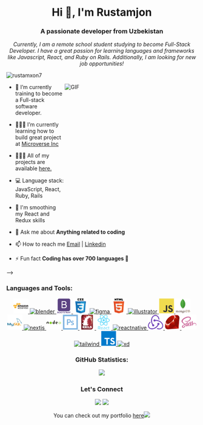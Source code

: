 <h1 align="center">Hi 👋, I'm Rustamjon</h1>
<h3 align="center">A passionate developer from Uzbekistan</h3>

<p align="center"><i>Currently, I am a remote school student studying to become Full-Stack Developer. I have a great passion for learning languages and frameworks like Javascript, React, and Ruby on Rails. Additionally, I am looking for new job opportunities!</i></p>

<p align="left"> <img src="https://komarev.com/ghpvc/?username=rustamxon7&label=Profile%20views&color=0e75b6&style=flat" alt="rustamxon7" /> </p>

<!-- <p align="center"> <a href="https://github.com/ryo-ma/github-profile-trophy"><img src="https://github-profile-trophy.vercel.app/?username=rustamxon7&row=1&margin-w=15&margin-h=15" alt="rustamxon7" /></a> </p> -->

<!-- - 🔭 I’m currently working on [this project](https://github.com/Rustamxon7/rustamxon7/projects/1) -->

<!-- <img align="right" alt="GIF" src="https://owaisnoor.info/blog/wp-content/uploads/2019/03/maxresdefault.jpg" width="400" height="280" /> -->
<img align="right" alt="GIF" src="https://user-images.githubusercontent.com/69011963/137183718-e051fc76-86f5-450e-a78b-5c4042ffe59e.jpg" width="350" height="350" />

- 🔭 I’m currently training to become a Full-stack software developer.

- 👨🏻‍🎓 I’m currently learning how to build great project at [Microverse Inc](https://www.microverse.org/)

- 🧑🏻‍💻 All of my projects are available [here.](https://github.com/Rustamxon7)

- 💻 Language stack: JavaScript, React, Ruby, Rails

- 🌱  I'm smoothing my React and Redux skills

- 💬 Ask me about **Anything related to coding**

- 📫 How to reach me [Email](rustamxontolipov788@gmail.com) | [Linkedin](https://linkedin.com/in/rustamjon-tolipov-6a831020b)

- ⚡ Fun fact **Coding has over 700 languages 🤔**

<!-- ### Blogs posts
<!-- BLOG-POST-LIST:START -->
<!-- BLOG-POST-LIST:END --> -->

<!-- <h3 align="left">Connect with me:</h3>
<p align="left">
<a href="https://dev.to/rustamxon" target="blank"><img align="center" src="https://cdn.jsdelivr.net/npm/simple-icons@3.0.1/icons/dev-dot-to.svg" alt="rustamxon" height="30" width="40" /></a>
<a href="https://twitter.com/rustomxon7777" target="blank"><img align="center" src="https://raw.githubusercontent.com/rahuldkjain/github-profile-readme-generator/master/src/images/icons/Social/twitter.svg" alt="rustomxon7777" height="30" width="40" /></a>
<a href="https://linkedin.com/in/rustamjon-tolipov-6a831020b" target="blank"><img align="center" src="https://raw.githubusercontent.com/rahuldkjain/github-profile-readme-generator/master/src/images/icons/Social/linked-in-alt.svg" alt="rustamjon-tolipov-6a831020b" height="30" width="40" /></a>
</p> -->

<h3 align="left">Languages and Tools:</h3>
<p align="center"> <a href="https://aws.amazon.com" target="_blank"> <img src="https://raw.githubusercontent.com/devicons/devicon/master/icons/amazonwebservices/amazonwebservices-original-wordmark.svg" alt="aws" width="40" height="40"/> </a> <a href="https://www.blender.org/" target="_blank"> <img src="https://download.blender.org/branding/community/blender_community_badge_white.svg" alt="blender" width="40" height="40"/> </a> <a href="https://getbootstrap.com" target="_blank"> <img src="https://raw.githubusercontent.com/devicons/devicon/master/icons/bootstrap/bootstrap-plain-wordmark.svg" alt="bootstrap" width="40" height="40"/> </a> <a href="https://www.w3schools.com/css/" target="_blank"> <img src="https://raw.githubusercontent.com/devicons/devicon/master/icons/css3/css3-original-wordmark.svg" alt="css3" width="40" height="40"/> </a> <a href="https://www.figma.com/" target="_blank"> <img src="https://www.vectorlogo.zone/logos/figma/figma-icon.svg" alt="figma" width="40" height="40"/> </a> <a href="https://www.w3.org/html/" target="_blank"> <img src="https://raw.githubusercontent.com/devicons/devicon/master/icons/html5/html5-original-wordmark.svg" alt="html5" width="40" height="40"/> </a> <a href="https://www.adobe.com/in/products/illustrator.html" target="_blank"> <img src="https://www.vectorlogo.zone/logos/adobe_illustrator/adobe_illustrator-icon.svg" alt="illustrator" width="40" height="40"/> </a> <a href="https://developer.mozilla.org/en-US/docs/Web/JavaScript" target="_blank"> <img src="https://raw.githubusercontent.com/devicons/devicon/master/icons/javascript/javascript-original.svg" alt="javascript" width="40" height="40"/> </a> <a href="https://www.mongodb.com/" target="_blank"> <img src="https://raw.githubusercontent.com/devicons/devicon/master/icons/mongodb/mongodb-original-wordmark.svg" alt="mongodb" width="40" height="40"/> </a> <a href="https://www.mysql.com/" target="_blank"> <img src="https://raw.githubusercontent.com/devicons/devicon/master/icons/mysql/mysql-original-wordmark.svg" alt="mysql" width="40" height="40"/> </a> <a href="https://nextjs.org/" target="_blank"> <img src="https://cdn.worldvectorlogo.com/logos/nextjs-3.svg" alt="nextjs" width="40" height="40"/> </a> <a href="https://nodejs.org" target="_blank"> <img src="https://raw.githubusercontent.com/devicons/devicon/master/icons/nodejs/nodejs-original-wordmark.svg" alt="nodejs" width="40" height="40"/> </a> <a href="https://www.photoshop.com/en" target="_blank"> <img src="https://raw.githubusercontent.com/devicons/devicon/master/icons/photoshop/photoshop-line.svg" alt="photoshop" width="40" height="40"/> </a> <a href="https://rubyonrails.org" target="_blank"> <img src="https://raw.githubusercontent.com/devicons/devicon/master/icons/rails/rails-original-wordmark.svg" alt="rails" width="40" height="40"/> </a> <a href="https://reactjs.org/" target="_blank"> <img src="https://raw.githubusercontent.com/devicons/devicon/master/icons/react/react-original-wordmark.svg" alt="react" width="40" height="40"/> </a> <a href="https://reactnative.dev/" target="_blank"> <img src="https://reactnative.dev/img/header_logo.svg" alt="reactnative" width="40" height="40"/> </a> <a href="https://redux.js.org" target="_blank"> <img src="https://raw.githubusercontent.com/devicons/devicon/master/icons/redux/redux-original.svg" alt="redux" width="40" height="40"/> </a> <a href="https://www.ruby-lang.org/en/" target="_blank"> <img src="https://raw.githubusercontent.com/devicons/devicon/master/icons/ruby/ruby-original.svg" alt="ruby" width="40" height="40"/> </a> <a href="https://sass-lang.com" target="_blank"> <img src="https://raw.githubusercontent.com/devicons/devicon/master/icons/sass/sass-original.svg" alt="sass" width="40" height="40"/> </a> <a href="https://tailwindcss.com/" target="_blank"> <img src="https://www.vectorlogo.zone/logos/tailwindcss/tailwindcss-icon.svg" alt="tailwind" width="40" height="40"/> </a> <a href="https://www.typescriptlang.org/" target="_blank"> <img src="https://raw.githubusercontent.com/devicons/devicon/master/icons/typescript/typescript-original.svg" alt="typescript" width="40" height="40"/> </a> <a href="https://www.adobe.com/products/xd.html" target="_blank"> <img src="https://cdn.worldvectorlogo.com/logos/adobe-xd.svg" alt="xd" width="40" height="40"/> </a> </p>

<h3 align="center">GitHub Statistics:</h3>
<!--   <p align="center">&nbsp;<img src="https://github-readme-stats.vercel.app/api?username=rustamxon7&show_icons=true&theme=radical&locale=en" alt="Rustamjon" /></p> -->
<!--   <p align="center"><img src="https://github-readme-streak-stats.herokuapp.com/?user=rustamxon7&theme=radical" alt="Rustamjon" /></p> -->
  <p align="center"><img src="https://github-readme-stats.vercel.app/api/top-langs/?username=rustamxon7&layout=compact&theme=radical"</p>
<br>
<h3 align= 'center'>Let's Connect</h3>
<div align= 'center'>
<a target="_blank"
href="https://linkedin.com/in/rustamjon-tolipov-6a831020b"><img
src="https://img.shields.io/badge/-LinkedIn-0077b5?style=for-the-badge&logo=LinkedIn&logoColor=white"></img></a> <a target="_blank"
href="rustamxontolipov788@gmail.com"><img
src="https://img.shields.io/badge/-Gmail-D14836?style=for-the-badge&logo=Gmail&logoColor=white"></img></a> <a target="_blank"
<div/>
  
<p align= 'center'>You can check out my portfolio <a href="https://rustamxon7.github.io/My-portfolio-project/">here</a><img src="https://media.giphy.com/media/cKPse5DZaptID3YAMK/giphy.gif" width="60"></p>
